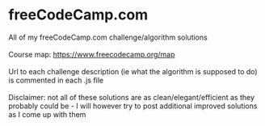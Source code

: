 # freeCodeCamp.com
All of my freeCodeCamp.com challenge/algorithm solutions<br>
<br>
Course map: https://www.freecodecamp.org/map<br>
<br>
Url to each challenge description (ie what the algorithm is supposed to do) is commented in each .js file<br>
<br>
Disclaimer: not all of these solutions are as clean/elegant/efficient as they probably could be - I will however try to post additional improved solutions as I come up with them
